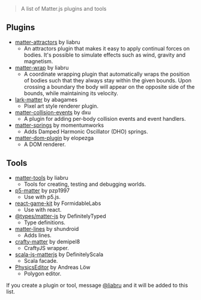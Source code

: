 > A list of Matter.js plugins and tools

## Plugins

- [matter-attractors](https://github.com/liabru/matter-attractors) by liabru
  - An attractors plugin that makes it easy to apply continual forces on bodies. It's possible to simulate effects such as wind, gravity and magnetism.
- [matter-wrap](https://github.com/liabru/matter-wrap) by liabru
  - A coordinate wrapping plugin that automatically wraps the position of bodies such that they always stay within the given bounds. Upon crossing a boundary the body will appear on the opposite side of the bounds, while maintaining its velocity.
- [lark-matter](https://github.com/abagames/lark-matter) by abagames
  - Pixel art style renderer plugin.
- [matter-collision-events](https://github.com/dxu/matter-collision-events) by dxu
  - A plugin for adding per-body collision events and event handlers.
- [matter-springs](https://github.com/momentumworks/matter-springs) by momentumworks
  - Adds Damped Harmonic Oscillator (DHO) springs.
- [matter-dom-plugin](https://github.com/elopezga/matter-dom-plugin) by elopezga
  - A DOM renderer.

## Tools

- [matter-tools](https://github.com/liabru/matter-tools) by liabru
  - Tools for creating, testing and debugging worlds.
- [p5-matter](http://palmerpaul.com/p5-matter/) by pzp1997
  - Use with p5.js.
- [react-game-kit](https://github.com/FormidableLabs/react-game-kit) by FormidableLabs
  - Use with react.
- [@types/matter-js](https://www.npmjs.com/package/@types/matter-js) by DefinitelyTyped
  - Type definitions.
- [matter-lines](https://github.com/shundroid/matter-lines) by shundroid
  - Adds lines.
- [crafty-matter](https://github.com/demipel8/craftymatter) by demipel8
  - CraftyJS wrapper.
- [scala-js-matterjs](https://github.com/DefinitelyScala/scala-js-matterjs) by DefinitelyScala
  - Scala facade.
- [PhysicsEditor](https://www.codeandweb.com/physicseditor/tutorials/how-to-create-physics-shapes-for-phaser-3-and-matterjs) by Andreas Löw
  - Polygon editor.

If you create a plugin or tool, message [@liabru](https://twitter.com/liabru) and it will be added to this list.
